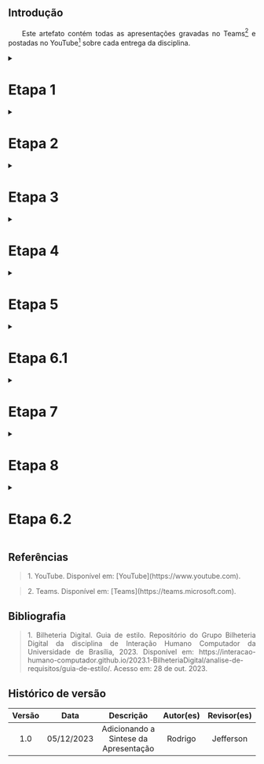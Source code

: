 ## Introdução
<p align="justify">&emsp;&emsp;Este artefato contém todas as apresentações gravadas no Teams<a href="#2"><sup>2</sup></a> e postadas no YouTube<a href="#1"><sup>1</sup></a> sobre cada entrega da disciplina.</p>

<details>

<summary>
<h1>Etapa 1</h1>
</summary>


<center>
<iframe width="560" height="315" src="https://www.youtube.com/embed/pkAoLAPOnQk?si=lGpj6mGpiutxiGaC" title="YouTube video player" frameborder="0" allow="accelerometer; autoplay; clipboard-write; encrypted-media; gyroscope; picture-in-picture; web-share" allowfullscreen></iframe>
</center>
<b>Vídeo 1</b>: Entrega 1 (Fonte: Grupo 06. 2023). </p>

<p><a href="https://github.com/rodfon3301">Rodrigo Fonseca</a></p>
<p><a href="https://github.com/JeffersonSenaa">Jefferson Senna</a></p>
<p><a href="https://github.com/leomitx10">Leandro de Almeida </a></p>
<p><a href="https://github.com/OscarDeBrito">Oscar Correia</a></p>
<p><a href="https://github.com/Muniz2811">Pedro Henrique</a></p>
<p><a href="https://github.com/mateus9levy">Mateus Levy</a></p>
<p><a href="https://github.com/Tiago1604">Tiago Albuquerque</a></p>

</details>

<details>

<summary>
<h1>Etapa 2</h1>
</summary>


<center>
<iframe width="560" height="315" src="https://www.youtube.com/embed/m_p23vwHqM8?si=NVZZq2JZ00qEpIU6" title="YouTube video player" frameborder="0" allow="accelerometer; autoplay; clipboard-write; encrypted-media; gyroscope; picture-in-picture; web-share" allowfullscreen></iframe>
</center>
<b>Vídeo 2</b>: Entrega 2 (Fonte: Grupo 06. 2023). </p>

<p><a href="https://github.com/rodfon3301">Rodrigo Fonseca</a></p>
<p><a href="https://github.com/JeffersonSenaa">Jefferson Senna</a></p>
<p><a href="https://github.com/leomitx10">Leandro de Almeida </a></p>
<p><a href="https://github.com/OscarDeBrito">Oscar Correia</a></p>
<p><a href="https://github.com/Muniz2811">Pedro Henrique</a></p>
<p><a href="https://github.com/mateus9levy">Mateus Levy</a></p>
<p><a href="https://github.com/Tiago1604">Tiago Albuquerque</a></p>

</details>


<details>

<summary>
<h1>Etapa 3</h1>
</summary>


<center>
<iframe width="560" height="315" src="https://www.youtube.com/embed/VKEvtGgIwdY?si=2eTwYfq0fc9DDbTu" title="YouTube video player" frameborder="0" allow="accelerometer; autoplay; clipboard-write; encrypted-media; gyroscope; picture-in-picture; web-share" allowfullscreen></iframe>
</center>
<b>Vídeo 3</b>: Entrega 3 (Fonte: Grupo 06. 2023). </p>

<p><a href="https://github.com/rodfon3301">Rodrigo Fonseca</a></p>
<p><a href="https://github.com/JeffersonSenaa">Jefferson Senna</a></p>
<p><a href="https://github.com/leomitx10">Leandro de Almeida </a></p>
<p><a href="https://github.com/OscarDeBrito">Oscar Correia</a></p>
<p><a href="https://github.com/Muniz2811">Pedro Henrique</a></p>
<p><a href="https://github.com/mateus9levy">Mateus Levy</a></p>
<p><a href="https://github.com/Tiago1604">Tiago Albuquerque</a></p>

</details>


<details>

<summary>
<h1>Etapa 4</h1>
</summary>

 
 <center>
<iframe width="560" height="315" src="https://www.youtube.com/embed/2jWX2IAyT4A?si=2VwZDTPeDsu2mN3Y" title="YouTube video player" frameborder="0" allow="accelerometer; autoplay; clipboard-write; encrypted-media; gyroscope; picture-in-picture; web-share" allowfullscreen></iframe>
</center>
<b>Vídeo 4</b>: Entrega 4 (Fonte: Grupo 06. 2023). </p>

<p><a href="https://github.com/rodfon3301">Rodrigo Fonseca</a></p>
<p><a href="https://github.com/JeffersonSenaa">Jefferson Senna</a></p>
<p><a href="https://github.com/leomitx10">Leandro de Almeida </a></p>
<p><a href="https://github.com/OscarDeBrito">Oscar Correia</a></p>
<p><a href="https://github.com/Muniz2811">Pedro Henrique</a></p>
<p><a href="https://github.com/mateus9levy">Mateus Levy</a></p>
<p><a href="https://github.com/Tiago1604">Tiago Albuquerque</a></p>

</details>


<details>

<summary>
<h1>Etapa 5</h1>
</summary>

 <center>
<iframe width="560" height="315" src="https://www.youtube.com/embed/X7CcZs-ZbJ8?si=qMwswIV2AFrVwopF" title="YouTube video player" frameborder="0" allow="accelerometer; autoplay; clipboard-write; encrypted-media; gyroscope; picture-in-picture; web-share" allowfullscreen></iframe>
</center>
<b>Vídeo 5</b>: Entrega 5 (Fonte: Grupo 06. 2023). </p>

<p><a href="https://github.com/rodfon3301">Rodrigo Fonseca</a></p>
<p><a href="https://github.com/JeffersonSenaa">Jefferson Senna</a></p>
<p><a href="https://github.com/leomitx10">Leandro de Almeida </a></p>
<p><a href="https://github.com/OscarDeBrito">Oscar Correia</a></p>
<p><a href="https://github.com/Muniz2811">Pedro Henrique</a></p>
<p><a href="https://github.com/mateus9levy">Mateus Levy</a></p>
<p><a href="https://github.com/Tiago1604">Tiago Albuquerque</a></p>

</details>



<details>

<summary>
<h1>Etapa 6.1</h1>
</summary>


 <center>

<iframe width="560" height="315" src="https://www.youtube.com/embed/yOMy-nME8DE?si=ADzH4-8ne-Zfr409" title="YouTube video player" frameborder="0" allow="accelerometer; autoplay; clipboard-write; encrypted-media; gyroscope; picture-in-picture; web-share" allowfullscreen></iframe>

</center>
<b>Vídeo 6</b>: Entrega 6.1 (Fonte: Grupo 06. 2023). </p>

<p><a href="https://github.com/rodfon3301">Rodrigo Fonseca</a></p>
<p><a href="https://github.com/JeffersonSenaa">Jefferson Senna</a></p>
<p><a href="https://github.com/leomitx10">Leandro de Almeida </a></p>
<p><a href="https://github.com/OscarDeBrito">Oscar Correia</a></p>
<p><a href="https://github.com/Muniz2811">Pedro Henrique</a></p>
<p><a href="https://github.com/mateus9levy">Mateus Levy</a></p>
<p><a href="https://github.com/Tiago1604">Tiago Albuquerque</a></p>

</details>


<details>

<summary>
<h1>Etapa 7</h1>
</summary>

 <center>

<iframe width="560" height="315" src="https://www.youtube.com/embed/ZPy1mvZyM1k?si=6jnoYzYy6V9UooRG" title="YouTube video player" frameborder="0" allow="accelerometer; autoplay; clipboard-write; encrypted-media; gyroscope; picture-in-picture; web-share" allowfullscreen></iframe>

</center>
<b>Vídeo 7</b>: Entrega 7 (Fonte: Grupo 06. 2023). </p>

<p><a href="https://github.com/rodfon3301">Rodrigo Fonseca</a></p>
<p><a href="https://github.com/JeffersonSenaa">Jefferson Senna</a></p>
<p><a href="https://github.com/leomitx10">Leandro de Almeida </a></p>
<p><a href="https://github.com/OscarDeBrito">Oscar Correia</a></p>
<p><a href="https://github.com/Muniz2811">Pedro Henrique</a></p>
<p><a href="https://github.com/mateus9levy">Mateus Levy</a></p>
<p><a href="https://github.com/Tiago1604">Tiago Albuquerque</a></p>

</details>


<details>

<summary>
<h1>Etapa 8</h1>
</summary>

 <center>

<iframe width="560" height="315" src="https://www.youtube.com/embed/-0Gp-UeEshM?si=28bBsVtozftv0cKS" title="YouTube video player" frameborder="0" allow="accelerometer; autoplay; clipboard-write; encrypted-media; gyroscope; picture-in-picture; web-share" allowfullscreen></iframe>

</center>
<b>Vídeo 8</b>: Entrega 8 (Fonte: Grupo 06. 2023). </p>

<p><a href="https://github.com/rodfon3301">Rodrigo Fonseca</a></p>
<p><a href="https://github.com/JeffersonSenaa">Jefferson Senna</a></p>
<p><a href="https://github.com/leomitx10">Leandro de Almeida </a></p>
<p><a href="https://github.com/OscarDeBrito">Oscar Correia</a></p>
<p><a href="https://github.com/Muniz2811">Pedro Henrique</a></p>
<p><a href="https://github.com/mateus9levy">Mateus Levy</a></p>
<p><a href="https://github.com/Tiago1604">Tiago Albuquerque</a></p>

</details>


<details>

<summary>
<h1>Etapa 6.2</h1>
</summary>

<center>

<iframe width="560" height="315" src="https://www.youtube.com/embed/4nwjHZtRcIA?si=xH48pjcjTf5nAlAu" title="YouTube video player" frameborder="0" allow="accelerometer; autoplay; clipboard-write; encrypted-media; gyroscope; picture-in-picture; web-share" allowfullscreen></iframe>

</center>
<b>Vídeo 9</b>: Entrega 6.2 (Fonte: Grupo 06. 2023). </p>

<p><a href="https://github.com/rodfon3301">Rodrigo Fonseca</a></p>
<p><a href="https://github.com/JeffersonSenaa">Jefferson Senna</a></p>
<p><a href="https://github.com/leomitx10">Leandro de Almeida </a></p>
<p><a href="https://github.com/OscarDeBrito">Oscar Correia</a></p>
<p><a href="https://github.com/Muniz2811">Pedro Henrique</a></p>
<p><a href="https://github.com/mateus9levy">Mateus Levy</a></p>
<p><a href="https://github.com/Tiago1604">Tiago Albuquerque</a></p>

</details>


## Referências

> <p id="1">1. YouTube. Disponível em: [YouTube](https://www.youtube.com).</p> 

> <p id="2">2. Teams. Disponível em: [Teams](https://teams.microsoft.com).</p> 

## Bibliografia

> <p align="justify">1. Bilheteria Digital. Guia de estilo. Repositório do Grupo Bilheteria Digital da disciplina de Interação Humano Computador da Universidade de Brasília, 2023. Disponível em: https://interacao-humano-computador.github.io/2023.1-BilheteriaDigital/analise-de-requisitos/guia-de-estilo/. Acesso em: 28 de out. 2023.</p>


## Histórico de versão
<center>

| Versão |    Data    |      Descrição       |  Autor(es) | Revisor(es) |
| :----: | :--------: | :------------------: | :-----: | :-----: |
|  1.0   | 05/12/2023 | Adicionando a Sintese da Apresentação | Rodrigo | Jefferson |


</center>
